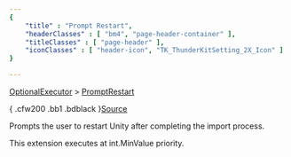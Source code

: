 ```yaml
---
{ 
	"title" : "Prompt Restart",
	"headerClasses" : [ "bm4", "page-header-container" ],
	"titleClasses" : [ "page-header" ],
	"iconClasses" : [ "header-icon", "TK_ThunderKitSetting_2X_Icon" ]
}

---
```

[OptionalExecutor](documentation://GUID/e80287c690b4c0742a39805bede11894) >
[PromptRestart](documentation://GUID/82266e1ea1d3dbe44bf55f96c4d240ea)

{ .cfw200 .bb1 .bdblack }[Source](assetlink://GUID/52610fcf3c7c01e43ad95185897e1eb5) 

Prompts the user to restart Unity after completing the import process.

This extension executes at int.MinValue priority.